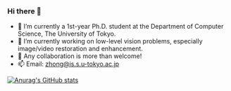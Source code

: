 ### Hi there 👋

- 🌱 I’m currently a 1st-year Ph.D. student at the Department of Computer Science, The University of Tokyo.
- 🔭 I’m currently working on low-level vision problems, especially image/video restoration and enhancement.
- 👯 Any collaboration is more than welcome!
- 📫 Email: zhong@is.s.u-tokyo.ac.jp

[![Anurag's GitHub stats](https://github-readme-stats.vercel.app/api?username=zzh-tech&count_private=true&show_icons=true&theme=gruvbox&hide=contribs,commits)](https://github.com/anuraghazra/github-readme-stats)
